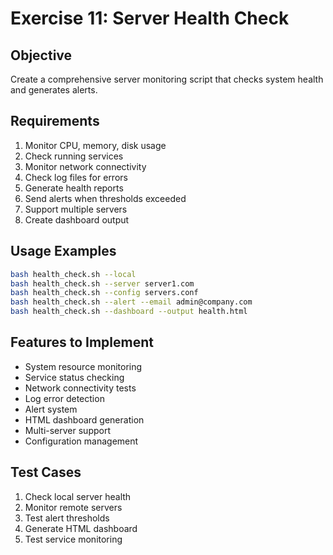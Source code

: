 # Exercise 11: Server Health Check

## Objective
Create a comprehensive server monitoring script that checks system health and generates alerts.

## Requirements
1. Monitor CPU, memory, disk usage
2. Check running services
3. Monitor network connectivity
4. Check log files for errors
5. Generate health reports
6. Send alerts when thresholds exceeded
7. Support multiple servers
8. Create dashboard output

## Usage Examples
```bash
bash health_check.sh --local
bash health_check.sh --server server1.com
bash health_check.sh --config servers.conf
bash health_check.sh --alert --email admin@company.com
bash health_check.sh --dashboard --output health.html
```

## Features to Implement
- System resource monitoring
- Service status checking
- Network connectivity tests
- Log error detection
- Alert system
- HTML dashboard generation
- Multi-server support
- Configuration management

## Test Cases
1. Check local server health
2. Monitor remote servers
3. Test alert thresholds
4. Generate HTML dashboard
5. Test service monitoring
